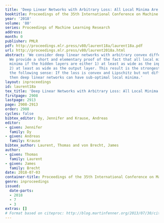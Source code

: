 ```yaml
---
title: 'Deep Linear Networks with Arbitrary Loss: All Local Minima Are Global'
booktitle: Proceedings of the 35th International Conference on Machine Learning
year: '2018'
volume: '80'
series: Proceedings of Machine Learning Research
address: 
month: 0
publisher: PMLR
pdf: http://proceedings.mlr.press/v80/laurent18a/laurent18a.pdf
url: http://proceedings.mlr.press/v80/laurent2018a.html
abstract: 'We consider deep linear networks with arbitrary convex differentiable loss.
  We provide a short and elementary proof of the fact that all local minima are global
  minima if the hidden layers are either 1) at least as wide as the input layer, or
  2) at least as wide as the output layer. This result is the strongest possible in
  the following sense: If the loss is convex and Lipschitz but not differentiable
  then deep linear networks can have sub-optimal local minima.'
layout: inproceedings
id: laurent18a
tex_title: 'Deep Linear Networks with Arbitrary Loss: All Local Minima Are Global'
firstpage: 2908
lastpage: 2913
page: 2908-2913
order: 2908
cycles: false
bibtex_editor: Dy, Jennifer and Krause, Andreas
editor:
- given: Jennifer
  family: Dy
- given: Andreas
  family: Krause
bibtex_author: Laurent, Thomas and von Brecht, James
author:
- given: Thomas
  family: Laurent
- given: James
  family: Brecht
date: 2018-07-03
container-title: Proceedings of the 35th International Conference on Machine Learning
genre: inproceedings
issued:
  date-parts:
  - 2018
  - 7
  - 3
extras: []
# Format based on citeproc: http://blog.martinfenner.org/2013/07/30/citeproc-yaml-for-bibliographies/
---
```

